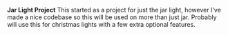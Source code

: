 **Jar Light Project**
This started as a project for just the jar light, however I've made a nice codebase so this will be used on more than just jar. Probably will use this for christmas lights with a few extra optional features.